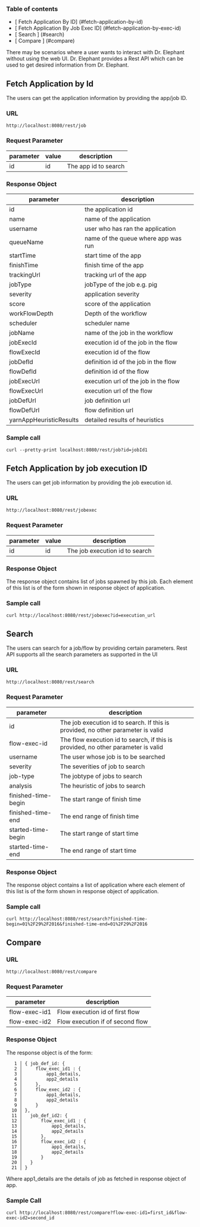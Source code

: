 ### Table of contents

* [ Fetch Application By ID] (#fetch-application-by-id)
* [ Fetch Application By Job Exec ID] (#fetch-application-by-exec-id)
* [ Search ] (#search)
* [ Compare ] (#compare)


There may be scenarios where a user wants to interact with Dr. Elephant without using the web UI. Dr. Elephant provides a Rest API which can be used to get desired information from Dr. Elephant. 

## Fetch Application by Id

The users can get the application information by providing the app/job ID. 

### URL


```
http://localhost:8080/rest/job
```

### Request Parameter

| parameter | value | description |
| --------- | ----- | ----------- |
| id     |  id   | The app id to search |

### Response Object

| parameter | description |
| ----------| ------------ |
| id | the application id |
| name | name of the application |
| username | user who has ran the application|
| queueName | name of the queue where app was run |
| startTime | start time of the app |
| finishTime | finish time of the app |
| trackingUrl | tracking url of the app |
| jobType | jobType of the job e.g. pig|
| severity | application severity |
| score | score of the application |
| workFlowDepth | Depth of the workflow |
| scheduler | scheduler name |
| jobName | name of the job in the workflow |
| jobExecId | execution id of the job in the flow |
| flowExecId | execution id of the flow |
| jobDefId | definition id of the job in the flow |
| flowDefId | definition id of the flow |
| jobExecUrl | execution url of the job in the flow |
| flowExecUrl | execution url of the flow |
| jobDefUrl | job definition url |
| flowDefUrl | flow definition url |
| yarnAppHeuristicResults | detailed results of heuristics |

### Sample call

```
curl --pretty-print localhost:8080/rest/job?id=jobId1
```

## Fetch Application by job execution ID

The users can get job information by providing the job execution id.

### URL

```
http://localhost:8080/rest/jobexec
```

### Request Parameter

| parameter | value | description |
| --------- | ----- | ----------- |
| id     |  id   | The job execution id to search |

### Response Object

The response object contains list of jobs spawned by this job. Each element of this list is of the form shown in response object of application. 

### Sample call

```
curl http://localhost:8080/rest/jobexec?id=execution_url
```


## Search

The users can search for a job/flow by providing certain parameters. Rest API supports all the search parameters as supported in the UI

### URL

```
http://localhost:8080/rest/search
```

### Request Parameter

| parameter | description |
| --------- | ----------- |
|   id   | The job execution id to search. If this is provided, no other parameter is valid |
|   flow-exec-id   | The flow execution id to search, if this is provided, no other parameter is valid |
| username | The user whose job is to be searched |
| severity | The severities of job to search |
| job-type | The jobtype of jobs to search |
| analysis | The heuristic of jobs to search |
| finished-time-begin | The start range of finish time |
| finished-time-end | The end range of finish time |
| started-time-begin | The start range of start time |
| started-time-end | The end range of start time |


### Response Object

The response object contains a list of application where each element of this list is of the form shown in response object of application. 


### Sample call

```
curl http://localhost:8080/rest/search?finished-time-begin=01%2F29%2F2016&finished-time-end=01%2F29%2F2016
```


## Compare

### URL

```
http://localhost:8080/rest/compare
```

### Request Parameter

| parameter | description |
| --------- | ----------- |
|   flow-exec-id1   | Flow execution id of first flow |
|   flow-exec-id2   | Flow execution if of second flow |

### Response Object

The response object is of the form:
```
   1 │ { job_def_id: {
   2 │     flow_exec_id1 : {
   3 │         app1_details,
   4 │         app2_details
   5 │     },
   6 │     flow_exec_id2 : {
   7 │         app1_details,
   8 │         app2_details
   9 │     }
  10 │ },
  11 │   job_def_id2: {
  12 │       flow_exec_id1 : {
  13 │           app1_details,
  14 │           app2_details
  15 │       },
  16 │       flow_exec_id2 : {
  17 │           app1_details,
  18 │           app2_details
  19 │       }
  20 │   }
  21 │ }
```
Where app1_details are the details of job as fetched in response object of app. 
 
### Sample Call

```
curl http://localhost:8080/rest/compare?flow-exec-id1=first_id&flow-exec-id2=second_id
```


